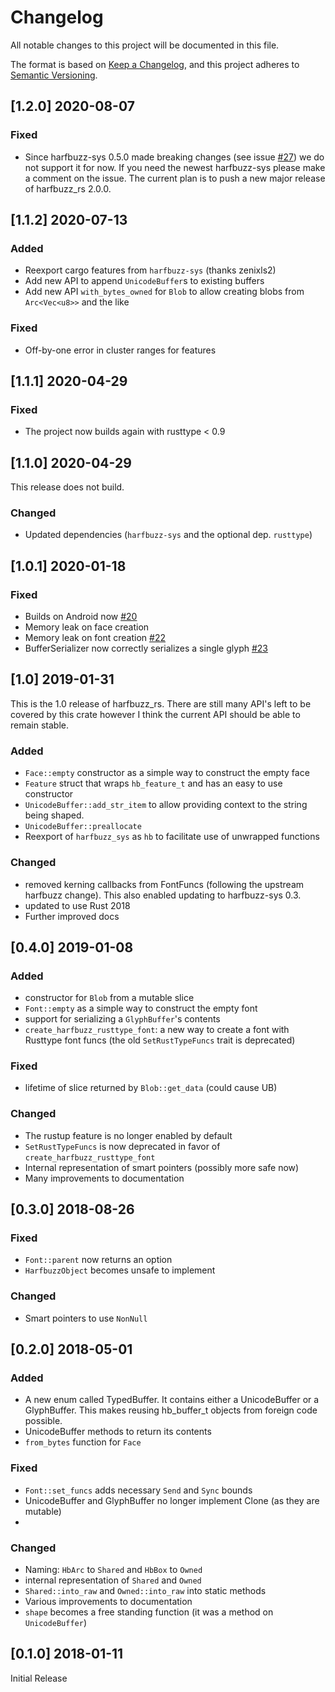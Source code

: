 # Changelog

All notable changes to this project will be documented in this file.

The format is based on [Keep a Changelog](https://keepachangelog.com/en/1.0.0/),
and this project adheres to [Semantic Versioning](https://semver.org/spec/v2.0.0.html).

## [1.2.0] 2020-08-07

### Fixed

- Since harfbuzz-sys 0.5.0 made breaking changes (see issue [#27](https://github.com/manuel-rhdt/harfbuzz_rs/issues/27)) we do not support it for now. If you need the newest harfbuzz-sys please make a comment on the issue. The current plan is to push a new major release of harfbuzz_rs 2.0.0.

## [1.1.2] 2020-07-13

### Added

- Reexport cargo features from `harfbuzz-sys` (thanks zenixls2)
- Add new API to append `UnicodeBuffer`s to existing buffers
- Add new API `with_bytes_owned` for `Blob` to allow creating blobs from `Arc<Vec<u8>>` and the like

### Fixed

- Off-by-one error in cluster ranges for features

## [1.1.1] 2020-04-29

### Fixed

- The project now builds again with rusttype < 0.9

## [1.1.0] 2020-04-29

This release does not build.

### Changed

- Updated dependencies (`harfbuzz-sys` and the optional dep. `rusttype`)

## [1.0.1] 2020-01-18

### Fixed

- Builds on Android now [#20](https://github.com/manuel-rhdt/harfbuzz_rs/pull/20)
- Memory leak on face creation
- Memory leak on font creation [#22](https://github.com/manuel-rhdt/harfbuzz_rs/pull/22)
- BufferSerializer now correctly serializes a single glyph [#23](https://github.com/manuel-rhdt/harfbuzz_rs/issues/23)

## [1.0] 2019-01-31

This is the 1.0 release of harfbuzz_rs. There are still many API's left to be
covered by this crate however I think the current API should be able to remain
stable.

### Added

- `Face::empty` constructor as a simple way to construct the empty face
- `Feature` struct that wraps `hb_feature_t` and has an easy to use constructor
- `UnicodeBuffer::add_str_item` to allow providing context to the string
  being shaped.
- `UnicodeBuffer::preallocate`
- Reexport of `harfbuzz_sys` as `hb` to facilitate use of unwrapped functions

### Changed

- removed kerning callbacks from FontFuncs (following the upstream harfbuzz
  change). This also enabled updating to harfbuzz-sys 0.3.
- updated to use Rust 2018
- Further improved docs

## [0.4.0] 2019-01-08

### Added

- constructor for `Blob` from a mutable slice
- `Font::empty` as a simple way to construct the empty font
- support for serializing a `GlyphBuffer`'s contents
- `create_harfbuzz_rusttype_font`: a new way to create a font with Rusttype font
  funcs (the old `SetRustTypeFuncs` trait is deprecated)

### Fixed

- lifetime of slice returned by `Blob::get_data` (could cause UB)

### Changed

- The rustup feature is no longer enabled by default
- `SetRustTypeFuncs` is now deprecated in favor of
  `create_harfbuzz_rusttype_font`
- Internal representation of smart pointers (possibly more safe now)
- Many improvements to documentation

## [0.3.0] 2018-08-26

### Fixed

- `Font::parent` now returns an option
- `HarfbuzzObject` becomes unsafe to implement

### Changed

- Smart pointers to use `NonNull`

## [0.2.0] 2018-05-01

### Added

- A new enum called TypedBuffer. It contains either a UnicodeBuffer or a GlyphBuffer. This makes reusing hb_buffer_t objects from foreign code possible.
- UnicodeBuffer methods to return its contents
- `from_bytes` function for `Face`

### Fixed

- `Font::set_funcs` adds necessary `Send` and `Sync` bounds
- UnicodeBuffer and GlyphBuffer no longer implement Clone (as they are
  mutable)
-

### Changed

- Naming: `HbArc` to `Shared` and `HbBox` to `Owned`
- internal representation of `Shared` and `Owned`
- `Shared::into_raw` and `Owned::into_raw` into static methods
- Various improvements to documentation
- `shape` becomes a free standing function (it was a method on `UnicodeBuffer`)

## [0.1.0] 2018-01-11

Initial Release
